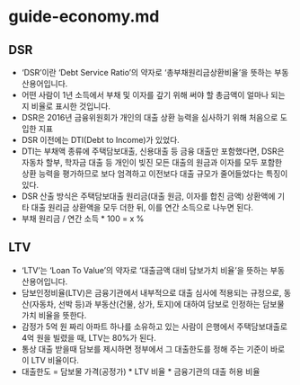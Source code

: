 # guide-economy.md

## DSR

- ‘DSR’이란 ‘Debt Service Ratio’의 약자로 ‘총부채원리금상환비율’을 뜻하는 부동산용어입니다.
- 어떤 사람이 1년 소득에서 부채 및 이자를 갚기 위해 써야 할 총금액이 얼마나 되는지 비율로 표시한 것입니다.
- DSR은 2016년 금융위원회가 개인의 대출 상환 능력을 심사하기 위해 처음으로 도입한 지표
- DSR 이전에는 DTI(Debt to Income)가 있었다.
- DTI는 부채액 종류에 주택담보대출, 신용대출 등 금융 대출만 포함했다면, DSR은 자동차 할부, 학자금 대출 등 개인이 빚진 모든 대출의 원금과 이자를 모두 포함한 상환 능력을 평가하므로 보다 엄격하고 이전보다
  대출 규모가 줄어들었다는 특징이 있다.
- DSR 산출 방식은 주택담보대출 원리금(대출 원금, 이자를 합친 금액) 상환액에 기타 대출 원리금 상환액을 모두 더한 뒤, 이를 연간 소득으로 나누면 된다.
- 부채 원리금 / 연간 소득 * 100 = x %

## LTV

- ‘LTV’는 ‘Loan To Value’의 약자로 ‘대출금액 대비 담보가치 비율’을 뜻하는 부동산용어입니다.
- 담보인정비율(LTV)은 금융기관에서 내부적으로 대출 심사에 적용되는 규정으로, 동산(자동차, 선박 등)과 부동산(건물, 상가, 토지)에 대하여 담보로 인정하는 담보물 가치 비율을 뜻한다.
- 감정가 5억 원 짜리 아파트 하나를 소유하고 있는 사람이 은행에서 주택담보대출로 4억 원을 빌렸을 때, LTV는 80%가 된다.
- 통상 대출 받을때 담보를 제시하면 정부에서 그 대출한도를 정해 주는 기준이 바로 이 LTV 비율이다.
- 대출한도 = 담보물 가격(공정가) * LTV 비율 * 금융기관의 대출 허용 비율
